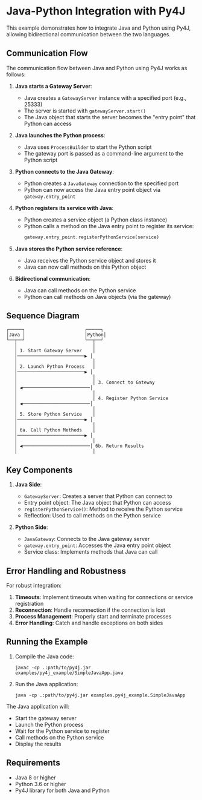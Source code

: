 # Java-Python Integration with Py4J

This example demonstrates how to integrate Java and Python using Py4J, allowing bidirectional communication between the two languages.

## Communication Flow

The communication flow between Java and Python using Py4J works as follows:

1. **Java starts a Gateway Server**:
   - Java creates a `GatewayServer` instance with a specified port (e.g., 25333)
   - The server is started with `gatewayServer.start()`
   - The Java object that starts the server becomes the "entry point" that Python can access

2. **Java launches the Python process**:
   - Java uses `ProcessBuilder` to start the Python script
   - The gateway port is passed as a command-line argument to the Python script

3. **Python connects to the Java Gateway**:
   - Python creates a `JavaGateway` connection to the specified port
   - Python can now access the Java entry point object via `gateway.entry_point`

4. **Python registers its service with Java**:
   - Python creates a service object (a Python class instance)
   - Python calls a method on the Java entry point to register its service:
     ```python
     gateway.entry_point.registerPythonService(service)
     ```

5. **Java stores the Python service reference**:
   - Java receives the Python service object and stores it
   - Java can now call methods on this Python object

6. **Bidirectional communication**:
   - Java can call methods on the Python service
   - Python can call methods on Java objects (via the gateway)

## Sequence Diagram

```
┌─────┐                      ┌─────┐
│Java │                      │Python│
└──┬──┘                      └──┬──┘
   │                            │
   │ 1. Start Gateway Server    │
   │─────────────────────────▶ │
   │                            │
   │ 2. Launch Python Process   │
   │─────────────────────────▶ │
   │                            │
   │                            │ 3. Connect to Gateway
   │ ◀─────────────────────────│
   │                            │
   │                            │ 4. Register Python Service
   │ ◀─────────────────────────│
   │                            │
   │ 5. Store Python Service    │
   │─────────────────────────▶ │
   │                            │
   │ 6a. Call Python Methods    │
   │─────────────────────────▶ │
   │                            │
   │ ◀─────────────────────────│ 6b. Return Results
   │                            │
```

## Key Components

1. **Java Side**:
   - `GatewayServer`: Creates a server that Python can connect to
   - Entry point object: The Java object that Python can access
   - `registerPythonService()`: Method to receive the Python service
   - Reflection: Used to call methods on the Python service

2. **Python Side**:
   - `JavaGateway`: Connects to the Java gateway server
   - `gateway.entry_point`: Accesses the Java entry point object
   - Service class: Implements methods that Java can call

## Error Handling and Robustness

For robust integration:

1. **Timeouts**: Implement timeouts when waiting for connections or service registration
2. **Reconnection**: Handle reconnection if the connection is lost
3. **Process Management**: Properly start and terminate processes
4. **Error Handling**: Catch and handle exceptions on both sides

## Running the Example

1. Compile the Java code:
   ```
   javac -cp .:path/to/py4j.jar examples/py4j_example/SimpleJavaApp.java
   ```

2. Run the Java application:
   ```
   java -cp .:path/to/py4j.jar examples.py4j_example.SimpleJavaApp
   ```

The Java application will:
- Start the gateway server
- Launch the Python process
- Wait for the Python service to register
- Call methods on the Python service
- Display the results

## Requirements

- Java 8 or higher
- Python 3.6 or higher
- Py4J library for both Java and Python
